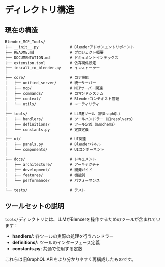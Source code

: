 # ディレクトリ構造

## 現在の構造

```
Blender_MCP_Tools/
├── __init__.py              # Blenderアドオンエントリポイント
├── README.md                # プロジェクト概要
├── DOCUMENTATION.md         # ドキュメントインデックス
├── extension.toml           # 依存関係設定
├── install_to_blender.py    # インストーラー
│
├── core/                    # コア機能
│   ├── unified_server/      # 統一サーバー
│   ├── mcp/                 # MCPサーバー関連
│   ├── commands/            # コマンドシステム
│   ├── context/             # Blenderコンテキスト管理
│   └── utils/               # ユーティリティ
│
├── tools/                   # LLM用ツール（旧GraphQL）
│   ├── handlers/            # ツールハンドラー（旧resolvers）
│   ├── definitions/         # ツール定義（旧schema）
│   └── constants.py         # 定数定義
│
├── ui/                      # UI関連
│   ├── panels.py            # Blenderパネル
│   └── components/          # UIコンポーネント
│
├── docs/                    # ドキュメント
│   ├── architecture/        # アーキテクチャ
│   ├── development/         # 開発ガイド
│   ├── features/            # 機能別
│   └── performance/         # パフォーマンス
│
└── tests/                   # テスト
```

## ツールセットの説明

`tools/`ディレクトリには、LLMがBlenderを操作するためのツールが含まれています：

- **handlers/**: 各ツールの実際の処理を行うハンドラー
- **definitions/**: ツールのインターフェース定義
- **constants.py**: 共通で使用する定数

これらは旧GraphQL APIをより分かりやすく再構成したものです。
